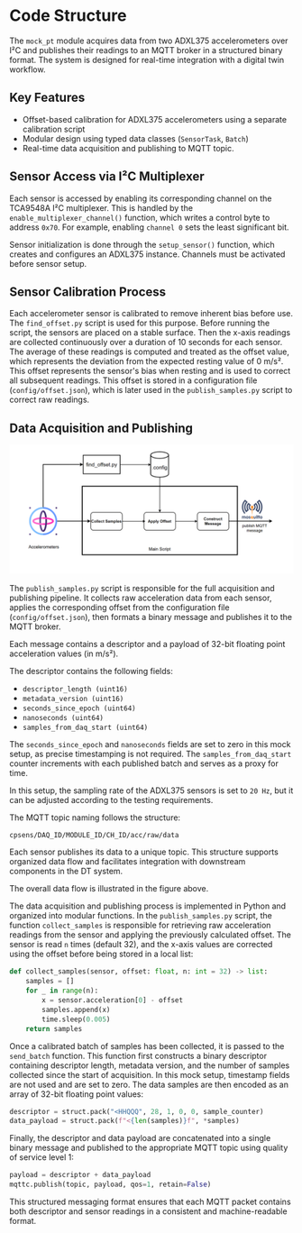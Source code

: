 # Code Structure

The `mock_pt` module acquires data  from two ADXL375 accelerometers
over I²C and publishes their readings to an MQTT broker in a structured
binary format. The system is designed for real-time integration with
a digital twin workflow.

## Key Features

- Offset-based calibration for ADXL375 accelerometers
  using a separate calibration script
- Modular design using typed data classes (`SensorTask`, `Batch`)
- Real-time data acquisition and publishing to MQTT topic.

## Sensor Access via I²C Multiplexer

Each sensor is accessed by enabling its corresponding channel on
the TCA9548A I²C multiplexer. This is handled by
the `enable_multiplexer_channel()` function, which writes a control byte to
address `0x70`. For example, enabling `channel 0` sets the least significant bit.

Sensor initialization is done through the `setup_sensor()` function,
which creates and configures an ADXL375 instance. Channels must be activated
before sensor setup.

## Sensor Calibration Process

Each accelerometer sensor is calibrated to remove inherent bias before use.
The `find_offset.py` script is used for this purpose.
Before running the script, the sensors are placed on a stable surface.
Then the x-axis readings are collected continuously over a duration of
10 seconds for each sensor. The average of these readings is computed and
treated as the offset value, which represents the deviation from
the expected resting value of 0 m/s².
This offset represents the sensor's bias when resting and is used to correct
all subsequent readings.
This offset is stored in a configuration file (`config/offset.json`), which
is later used in the `publish_samples.py` script to correct raw readings.

## Data Acquisition and Publishing

![Overview of the mock setup data pipeline](figures/code-structure.png)

The `publish_samples.py` script is responsible for the full acquisition and
publishing pipeline. It collects raw acceleration data from each sensor,
applies the corresponding offset from the configuration file
(`config/offset.json`), then formats a binary message and publishes it to
the MQTT broker.

Each message contains a descriptor and a payload of 32-bit floating point
acceleration values (in m/s²).

The descriptor contains the following fields:

- `descriptor_length (uint16)`
- `metadata_version (uint16)`
- `seconds_since_epoch (uint64)`
- `nanoseconds (uint64)`
- `samples_from_daq_start (uint64)`

The `seconds_since_epoch` and `nanoseconds` fields are set to zero in this
mock setup, as precise timestamping is not required.
The `samples_from_daq_start` counter increments with each published batch
and serves as a proxy for time.

In this setup, the sampling rate of the ADXL375 sensors is set to `20 Hz`,
but it can be adjusted according to the testing requirements.

The MQTT topic naming follows the structure:

```sh
cpsens/DAQ_ID/MODULE_ID/CH_ID/acc/raw/data
```

Each sensor publishes its data to a unique topic. This structure supports
organized data flow and facilitates integration with downstream components
in the DT system.

The overall data flow is illustrated in the figure above.

The data acquisition and publishing process is implemented in Python
and organized into modular functions. In the `publish_samples.py` script,
the function `collect_samples` is responsible for retrieving raw acceleration
readings from the sensor and applying the previously calculated offset.
The sensor is read `n` times (default 32), and the x-axis values are
corrected using the offset before being stored in a local list:

```python
def collect_samples(sensor, offset: float, n: int = 32) -> list:
    samples = []
    for _ in range(n):
        x = sensor.acceleration[0] - offset
        samples.append(x)
        time.sleep(0.005)
    return samples
```

Once a calibrated batch of samples has been collected, it is passed to
the `send_batch` function. This function first constructs a binary
descriptor containing descriptor length, metadata version, and
the number of samples collected since the start of acquisition.
In this mock setup, timestamp fields are not used and are set to zero.
The data samples are then encoded as an array of 32-bit
floating point values:

```python
descriptor = struct.pack("<HHQQQ", 28, 1, 0, 0, sample_counter)
data_payload = struct.pack(f"<{len(samples)}f", *samples)
```

Finally, the descriptor and data payload are concatenated into a single
binary message and published to the appropriate MQTT topic using quality
of service level 1:

```python
payload = descriptor + data_payload
mqttc.publish(topic, payload, qos=1, retain=False)
```

This structured messaging format ensures that each MQTT packet contains
both descriptor and sensor readings in a consistent and machine-readable
format.
